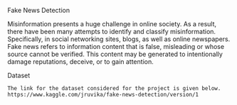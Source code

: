 Fake News Detection

Misinformation presents a huge challenge in online society. As a result, there have been many attempts to identify and classify misinformation. Specifically, in social networking sites, blogs, as well as online newspapers.
Fake news refers to information content that is false, misleading or whose source cannot be verified. This content may be generated to intentionally damage
reputations, deceive, or to gain attention.

Dataset

    The link for the dataset considered for the project is given below.
    https://www.kaggle.com/jruvika/fake-news-detection/version/1
